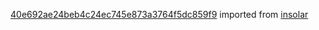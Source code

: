 [40e692ae24beb4c24ec745e873a3764f5dc859f9](https://github.com/insolar/insolar/commit/40e692ae24beb4c24ec745e873a3764f5dc859f9) imported from [insolar](https://github.com/insolar/insolar)
